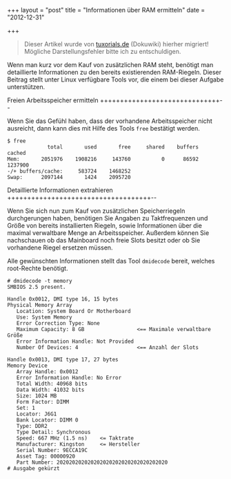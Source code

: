 +++
layout = "post"
title = "Informationen über RAM ermitteln"
date = "2012-12-31"

+++

>
> Dieser Artikel wurde von [tuxorials.de](http://tuxorials.de) (Dokuwiki) hierher migriert!
> Mögliche Darstellungsfehler bitte ich zu entschuldigen.
>


Wenn man kurz vor dem Kauf von zusätzlichen RAM steht, benötigt man
detaillierte Informationen zu den bereits existierenden RAM-Riegeln.
Dieser Beitrag stellt unter Linux verfügbare Tools vor, die einem bei
dieser Aufgabe unterstützen.

Freien Arbeitsspeicher ermitteln
++++++++++++++++++++++++++++++--

Wenn Sie das Gefühl haben, dass der vorhandene Arbeitsspeicher nicht
ausreicht, dann kann dies mit Hilfe des Tools `free` bestätigt werden.

```
$ free
             total       used       free     shared    buffers     cached
Mem:       2051976    1908216     143760          0      86592    1237900
-/+ buffers/cache:     583724    1468252
Swap:      2097144       1424    2095720
```

Detaillierte Informationen extrahieren
++++++++++++++++++++++++++++++++++++--

Wenn Sie sich nun zum Kauf von zusätzlichen Speicherriegeln
durchgerungen haben, benötigen Sie Angaben zu Taktfrequenzen und Größe
von bereits installierten Riegeln, sowie Informationen über die maximal
verwaltbare Menge an Arbeitsspeicher. Außerdem können Sie nachschauen ob
das Mainboard noch freie Slots besitzt oder ob Sie vorhandene Riegel
ersetzen müssen.

Alle gewünschten Informationen stellt das Tool `dmidecode` bereit,
welches root-Rechte benötigt.

```
# dmidecode -t memory
SMBIOS 2.5 present.

Handle 0x0012, DMI type 16, 15 bytes
Physical Memory Array
   Location: System Board Or Motherboard
   Use: System Memory
   Error Correction Type: None
   Maximum Capacity: 8 GB                 <== Maximale verwaltbare Größe
   Error Information Handle: Not Provided
   Number Of Devices: 4                   <== Anzahl der Slots
   
Handle 0x0013, DMI type 17, 27 bytes
Memory Device
   Array Handle: 0x0012
   Error Information Handle: No Error
   Total Width: 40968 bits
   Data Width: 41032 bits
   Size: 1024 MB
   Form Factor: DIMM
   Set: 1
   Locator: J6G1
   Bank Locator: DIMM 0
   Type: DDR2
   Type Detail: Synchronous
   Speed: 667 MHz (1.5 ns)    <= Taktrate
   Manufacturer: Kingston     <= Hersteller                                        
   Serial Number: 9ECCA19C
   Asset Tag: 00000920
   Part Number: 202020202020202020202020202020202020
# Ausgabe gekürzt
```

